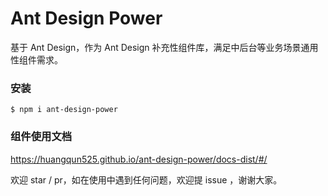 # Ant Design Power
基于 Ant Design，作为 Ant Design 补充性组件库，满足中后台等业务场景通用性组件需求。


### 安装
```
$ npm i ant-design-power
```

### 组件使用文档
https://huangqun525.github.io/ant-design-power/docs-dist/#/

欢迎 star / pr，如在使用中遇到任何问题，欢迎提 issue ，谢谢大家。
